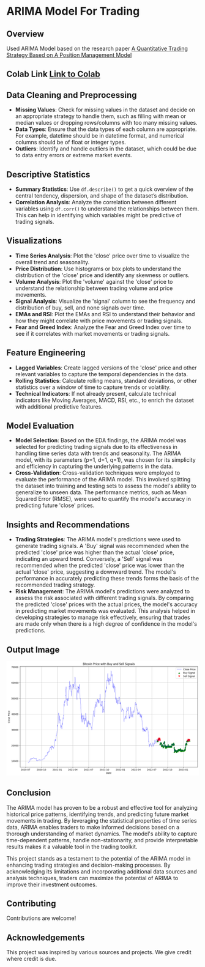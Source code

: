 # ARIMA Model For Trading

## Overview

Used ARIMA Model based on the research paper [A Quantitative Trading Strategy Based on A Position Management Model 
](https://github.com/HarshRajGithub/ARIMA-Model-For-Trading/blob/main/A%20Quantitative%20Trading%20Strategy%20Based%20on%20A%20Position.pdf)

## Colab Link [Link to Colab](https://colab.research.google.com/drive/17EH1tz9l_zUMV-t2Qyq18zfLgGh2Smcz?usp=sharing)

## Data Cleaning and Preprocessing

- **Missing Values**: Check for missing values in the dataset and decide on an appropriate strategy to handle them, such as filling with mean or median values or dropping rows/columns with too many missing values.
- **Data Types**: Ensure that the data types of each column are appropriate. For example, datetime should be in datetime format, and numerical columns should be of float or integer types.
- **Outliers**: Identify and handle outliers in the dataset, which could be due to data entry errors or extreme market events.

## Descriptive Statistics

- **Summary Statistics**: Use `df.describe()` to get a quick overview of the central tendency, dispersion, and shape of the dataset’s distribution.
- **Correlation Analysis**: Analyze the correlation between different variables using `df.corr()` to understand the relationships between them. This can help in identifying which variables might be predictive of trading signals.

## Visualizations

- **Time Series Analysis**: Plot the 'close' price over time to visualize the overall trend and seasonality.
- **Price Distribution**: Use histograms or box plots to understand the distribution of the 'close' price and identify any skewness or outliers.
- **Volume Analysis**: Plot the 'volume' against the 'close' price to understand the relationship between trading volume and price movements.
- **Signal Analysis**: Visualize the 'signal' column to see the frequency and distribution of buy, sell, and none signals over time.
- **EMAs and RSI**: Plot the EMAs and RSI to understand their behavior and how they might correlate with price movements or trading signals.
- **Fear and Greed Index**: Analyze the Fear and Greed Index over time to see if it correlates with market movements or trading signals.

## Feature Engineering

- **Lagged Variables**: Create lagged versions of the 'close' price and other relevant variables to capture the temporal dependencies in the data.
- **Rolling Statistics**: Calculate rolling means, standard deviations, or other statistics over a window of time to capture trends or volatility.
- **Technical Indicators**: If not already present, calculate technical indicators like Moving Averages, MACD, RSI, etc., to enrich the dataset with additional predictive features.

## Model Evaluation

- **Model Selection**: Based on the EDA findings, the ARIMA model was selected for predicting trading signals due to its effectiveness in handling time series data with trends and seasonality. The ARIMA model, with its parameters (p=1, d=1, q=1), was chosen for its simplicity and efficiency in capturing the underlying patterns in the data.
- **Cross-Validation**: Cross-validation techniques were employed to evaluate the performance of the ARIMA model. This involved splitting the dataset into training and testing sets to assess the model's ability to generalize to unseen data. The performance metrics, such as  Mean Squared Error (RMSE), were used to quantify the model's accuracy in predicting future 'close' prices.

## Insights and Recommendations

- **Trading Strategies**: The ARIMA model's predictions were used to generate trading signals. A 'Buy' signal was recommended when the predicted 'close' price was higher than the actual 'close' price, indicating an upward trend. Conversely, a 'Sell' signal was recommended when the predicted 'close' price was lower than the actual 'close' price, suggesting a downward trend. The model's performance in accurately predicting these trends forms the basis of the recommended trading strategy.
- **Risk Management**: The ARIMA model's predictions were analyzed to assess the risk associated with different trading signals. By comparing the predicted 'close' prices with the actual prices, the model's accuracy in predicting market movements was evaluated. This analysis helped in developing strategies to manage risk effectively, ensuring that trades are made only when there is a high degree of confidence in the model's predictions.

## Output Image
![Output Image](https://github.com/HarshRajGithub/ARIMA-Model-For-Trading/blob/main/Images%20Quant%20Trading%20APP/outputWithBuyandSell.png)

## Conclusion

The ARIMA model has proven to be a robust and effective tool for analyzing historical price patterns, identifying trends, and predicting future market movements in trading. By leveraging the statistical properties of time series data, ARIMA enables traders to make informed decisions based on a thorough understanding of market dynamics. The model's ability to capture time-dependent patterns, handle non-stationarity, and provide interpretable results makes it a valuable tool in the trading toolkit.

This project stands as a testament to the potential of the ARIMA model in enhancing trading strategies and decision-making processes. By acknowledging its limitations and incorporating additional data sources and analysis techniques, traders can maximize the potential of ARIMA to improve their investment outcomes.

## Contributing

Contributions are welcome!

## Acknowledgements

This project was inspired by various sources and projects. We give credit where credit is due.

